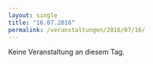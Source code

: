 ```yaml
---
layout: single
title: "16.07.2016"
permalink: /veranstaltungen/2016/07/16/
---
```


Keine Veranstaltung an diesem Tag.
